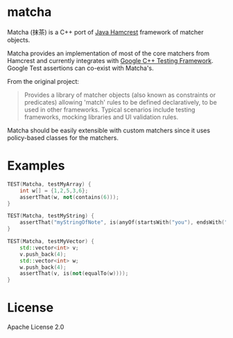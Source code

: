matcha
======

Matcha (抹茶) is a C++ port of [Java Hamcrest](http://hamcrest.org/JavaHamcrest/) framework of matcher objects.

Matcha provides an implementation of most of the core matchers from Hamcrest and currently integrates with [Google C++ Testing Framework](https://code.google.com/p/googletest/). Google Test assertions can co-exist with Matcha's.

From the original project:
> Provides a library of matcher objects (also known as constraints or predicates) allowing 'match' rules to be defined declaratively, to be used in other frameworks. Typical scenarios include testing frameworks, mocking libraries and UI validation rules.


Matcha should be easily extensible with custom matchers since it uses policy-based classes for the matchers.

Examples
========
```cpp
TEST(Matcha, testMyArray) {
    int w[] = {1,2,5,3,6};
    assertThat(w, not(contains(6)));
}

TEST(Matcha, testMyString) {
    assertThat("myStringOfNote", is(anyOf(startsWith("you"), endsWith("Note"))));
}

TEST(Matcha, testMyVector) {
    std::vector<int> v;
    v.push_back(4);
    std::vector<int> w;
    w.push_back(4);
    assertThat(v, is(not(equalTo(w))));
}

```

License
=======
Apache License 2.0

